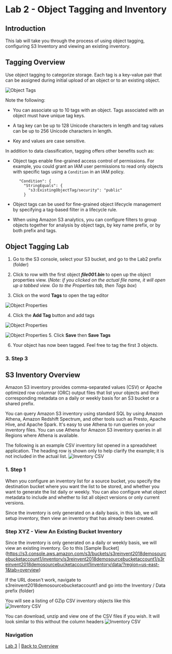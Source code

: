 # Lab 2 - Object Tagging and Inventory

## Introduction
This lab will take you through the process of using object tagging, configuring S3 Inventory and viewing an existing inventory.

## Tagging Overview
Use object tagging to categorize storage. Each tag is a key-value pair that can be assigned during initial upload of an object or to an existing object.

 ![Object Tags](../images/2-addtags.png)

Note the following:

 * You can associate up to 10 tags with an object. Tags associated with an object must have unique tag keys.

 * A tag key can be up to 128 Unicode characters in length and tag values can be up to 256 Unicode characters in length.

 * Key and values are case sensitive.


In addition to data classification, tagging offers other benefits such as:

 * Object tags enable fine-grained access control of permissions. For example, you could grant an IAM user permissions to read only objects with specific tags using a `Condition` in an IAM policy.
 
  ```JSON5
        "Condition": {
          "StringEquals": {
            "s3:ExistingObjectTag/security": "public"
          }
  ```

 * Object tags can be used for fine-grained object lifecycle management by specifying a tag-based filter in a lifecycle rule.  

 * When using Amazon S3 analytics, you can configure filters to group objects together for analysis by object tags, by key name prefix, or by both prefix and tags.


## Object Tagging Lab 

1. Go to the S3 console, select your S3 bucket, and go to the Lab2 prefix (folder)
2. Click to row with the first object _**file001.bin**_ to open up the object properties view. (_Note: if you clicked on the actual file name, it will open up a tabbed view.  Go to the Properties tab, then Tags box_)

3. Click on the word **Tags** to open the tag editor

 ![Object Properties](../images/2-properties-select.png)
 
4. Click the **Add Tag** button and add tags

 ![Object Properties](../images/2-object-tags.png)


 ![Object Properties](../images/2-addtags.png)
5. Click **Save** then **Save Tags**

6. Your object has now been tagged.  Feel free to tag the first 3 objects. 

### 3. Step 3

## S3 Inventory Overview
Amazon S3 inventory provides comma-separated values (CSV) or Apache optimized row columnar (ORC) output files that list your objects and their corresponding metadata on a daily or weekly basis for an S3 bucket or a shared prefix.

You can query Amazon S3 inventory using standard SQL by using Amazon Athena, Amazon Redshift Spectrum, and other tools such as Presto, Apache Hive, and Apache Spark. It's easy to use Athena to run queries on your inventory files. You can use Athena for Amazon S3 inventory queries in all Regions where Athena is available.

The following is an example CSV inventory list opened in a spreadsheet application. The heading row is shown only to help clarify the example; it is not included in the actual list.
![Inventory CSV](../images/2-inventory-list.png)

### 1. Step 1
When you configure an inventory list for a source bucket, you specify the destination bucket where you want the list to be stored, and whether you want to generate the list daily or weekly. You can also configure what object metadata to include and whether to list all object versions or only current versions.

Since the inventory is only generated on a daily basis, in this lab, we will setup inventory, then view an inventory that has already been created.

### Step XYZ - View An Existing Bucket Inventory
Since the inventory is only generated on a daily or weekly basis, we will view an existing inventory.
Go to this [Sample Bucket] (https://s3.console.aws.amazon.com/s3/buckets/s3reinvent2018demosourcebucketaccount1/inventory/s3reinvent2018demosourcebucketaccount1/s3reinvent2018demosourcebucketaccount1inventory/data/?region=us-east-1&tab=overview) 

If the URL doesn't work, navigate to s3reinvent2018demosourcebucketaccount1 and go into the Inventory / Data prefix (folder)

You will see a listing of GZip CSV inventory objects like this
![Inventory CSV](/images/2-inventory-csv.png)

You can download, unzip and view one of the CSV files if you wish.
It will look similar to this without the column headers
![Inventory CSV](/images/2-inventory-list.png)

### Navigation
[Lab 3](../lab3/README.md) | 
[Back to Overview](../README.md)
